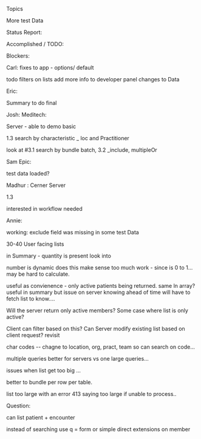 Topics

More test Data

Status Report:

Accomplished / TODO:

Blockers:

Carl:  fixes to app - options/ default

todo filters on lists
add more info to developer panel
changes to Data

Eric:

Summary to do
final

Josh: Meditech:

Server - able to demo basic

1.3 search by characteristic  _ loc and Practitioner

look at #3.1 search by bundle batch, 3.2 _include, multipleOr

Sam Epic:

test data loaded?


Madhur : Cerner Server

1.3

interested in workflow needed


Annie:

working:  exclude field was missing in some test Data



30-40 User facing lists

in Summary - quantity is present look into

number is dynamic does this make sense too much work - since is 0 to 1... may be hard
to calculate.

useful as convienence - only active patients being returned.
same ln array?  useful in summary but issue on server knowing ahead of time will have to
fetch list to know....

Will the server return only active members?  Some case where list is only active?

Client can filter based on this?
Can Server modify existing list based on client request?
 revisit

char codes -- chagne to location, org, pract, team
so can search on code...

multiple queries better for servers  vs one large queries...

issues when list get too big ...

better to bundle per row per table.

list too large with an error 413 saying too large if unable to process..

Question:

can list patient + encounter

instead of searching  use q = form or simple direct extensions on member
